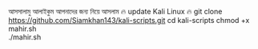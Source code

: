 আসসালামু আলাইকুম আপনাদের জন্য নিয়ে আসলাম 
🔥 update Kali Linux 🔥 
        git clone https://github.com/Siamkhan143/kali-scripts.git
cd kali-scripts
chmod +x mahir.sh        
./mahir.sh         

